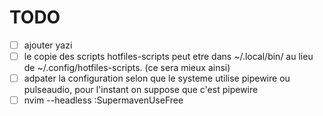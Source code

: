# TODO

- [ ] ajouter yazi
- [ ] le copie des scripts hotfiles-scripts peut etre dans ~/.local/bin/ au lieu de ~/.config/hotfiles-scripts. (ce sera mieux ainsi)
- [ ] adpater la configuration selon que le systeme utilise pipewire ou pulseaudio, pour l'instant on suppose que c'est pipewire
- [ ]  nvim --headless :SupermavenUseFree
